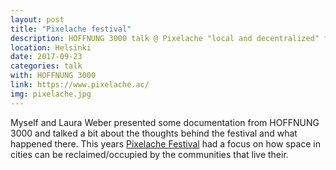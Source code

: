 ```yaml
---
layout: post
title: "Pixelache festival"
description: HOFFNUNG 3000 talk @ Pixelache "local and decentralized" festival.
location: Helsinki
date: 2017-09-23
categories: talk
with: HOFFNUNG 3000
link: https://www.pixelache.ac/
img: pixelache.jpg
---
```


Myself and Laura Weber presented some documentation from HOFFNUNG 3000 and talked a bit about the thoughts behind the festival and what happened there. This years [Pixelache Festival](https://www.pixelache.ac/) had a focus on how space in cities can be reclaimed/occupied by the communities that live their. 